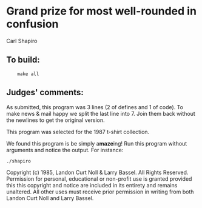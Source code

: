# Grand prize for most well-rounded in confusion

Carl Shapiro

## To build:

        make all

## Judges' comments:

As submitted, this program was 3 lines (2 of defines and 1 of code).
To make news & mail happy we split the last line into 7. Join them
back without the newlines to get the original version.

This program was selected for the 1987 t-shirt collection.

We found this program is be simply a**maze**ing!  Run this program without
arguments and notice the output. For instance:

	./shapiro


Copyright (c) 1985, Landon Curt Noll & Larry Bassel.
All Rights Reserved.  Permission for personal, educational or non-profit use is
granted provided this this copyright and notice are included in its entirety
and remains unaltered.  All other uses must receive prior permission in writing
from both Landon Curt Noll and Larry Bassel.

